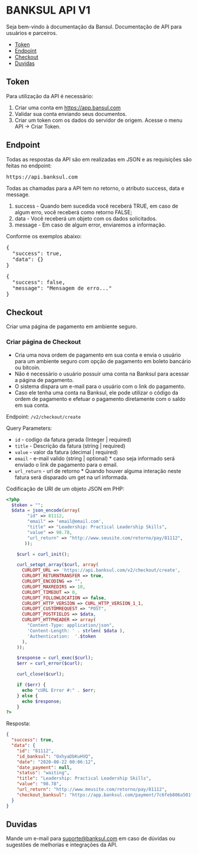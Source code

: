
# BANKSUL API V1
Seja bem-vindo à documentação da Bansul. 
Documentação de API para usuários e parceiros.


* [Token](#Token)
* [Endpoint](#endpoint)
* [Checkout](#checkout)
* [Duvidas](#Duvidas)

 
## Token
Para utilização da API é necessário:

  1. Criar uma conta em https://app.bansul.com
  2. Validar sua conta enviando seus documentos.
  3. Criar um token com os dados do servidor de origem. Acesse o menu API -> Criar Token.


## Endpoint
Todas as respostas da API são em realizadas em JSON e as requisições são feitas no endpoint:

<pre>https://api.banksul.com</pre>

Todas as chamadas para a API tem no retorno, o atributo success, data e message.
1. success - Quando bem sucedida você receberá TRUE, em caso de algum erro, você receberá como retorno FALSE;
2. data -  Você receberá um objeto com os dados solicitados.
3. message - Em caso de algum error, enviaremos a informação.

Conforme os exemplos abaixo:
<pre>
{
  "success": true,
  "data": {}
}
</pre>

<pre>
{
  "success": false,
  "message": "Mensagem de erro..."
}
</pre>

 
## Checkout

Criar uma página de pagamento em ambiente seguro. 

### Criar página de Checkout

* Cria uma nova ordem de pagamento em sua conta e envia o usuário para um ambiente seguro com opção de pagamento em boleto bancário ou bitcoin. 
* Não é necessário o usuário possuir uma conta na Banksul para acessar a página de pagamento.
* O sistema dispara um e-mail para o usuário com o link do pagamento.
* Caso ele tenha uma conta na Banksul, ele pode utilizar o código da ordem de pagamento e efetuar o pagamento diretamente com o saldo em sua conta. 

Endpoint: `/v2/checkout/create`

Query Parameters:

  * `id` - codigo da fatura gerada  (Integer | required)
  * `title` - Descrição da fatura (string | required)
  * `value` - valor da fatura (decimal | required)
  * `email` - e-mail valido (string | optional) * caso seja informado será enviado o link de pagamento para o email.
  * `url_return` - url de retorno * Quando houver alguma interação neste fatura será disparado um get na url informada.

Codificação de URI de um objeto JSON em PHP:

```php
<?php
  $token = "";
  $data = json_encode(array(
        "id" => 81112,
        "email" => 'email@email.com',
        "title" => "Leadership: Practical Leadership Skills",
        "value" => 98.78,
        "url_return" => "http://www.seusite.com/retorno/pay/81112",
       ));

    $curl = curl_init();

    curl_setopt_array($curl, array(
      CURLOPT_URL => 'https://api.banksul.com/v2/checkout/create',
      CURLOPT_RETURNTRANSFER => true,
      CURLOPT_ENCODING => "",
      CURLOPT_MAXREDIRS => 10,
      CURLOPT_TIMEOUT => 0,
      CURLOPT_FOLLOWLOCATION => false,
      CURLOPT_HTTP_VERSION => CURL_HTTP_VERSION_1_1,
      CURLOPT_CUSTOMREQUEST => "POST",
      CURLOPT_POSTFIELDS => $data,
      CURLOPT_HTTPHEADER => array(
        "Content-Type: application/json",
        'Content-Length: ' . strlen( $data ),
        'Authentication:  '.$token
      ),
    ));

    $response = curl_exec($curl);
    $err = curl_error($curl);

    curl_close($curl);

    if ($err) {
      echo "cURL Error #:" . $err;
    } else {
      echo $response;
    }
?>
```

Resposta:

```json
{
  "success": true,
  "data": {
    "id": "81112",
    "id_banksul": "OxhyaDbKuHVQ",
    "date": "2020-08-22 00:06:12",
    "date_payment": null,
    "status": "waiting",
    "title": "Leadership: Practical Leadership Skills",
    "value": "98.78",
    "url_return": "http://www.meusite.com/retorno/pay/81112",
    "checkout_banksul": "https://app.banksul.com/payment/7c6feb806a501f5dd7c3b3d5fc540cafff3cf9cf77cd5deb0ca66d51302990b1"
  }
}
```



## Duvidas

Mande um e-mail para suporte@banksul.com em caso de dúvidas ou sugestões de melhorias e integrações da API.

